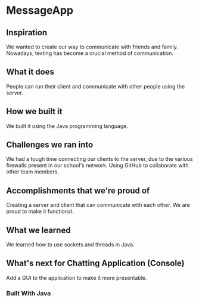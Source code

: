 # MessageApp
## Inspiration
We wanted to create our way to communicate with friends and family. Nowadays, texting has become a crucial method of communication.

## What it does
People can run their client and communicate with other people using the server.

## How we built it
We built it using the Java programming language.

## Challenges we ran into
We had a tough time connecting our clients to the server, due to the various firewalls present in our school's network. Using GitHub to collaborate with other team members.

## Accomplishments that we're proud of
Creating a server and client that can communicate with each other. We are proud to make it functional.

## What we learned
We learned how to use sockets and threads in Java.

## What's next for Chatting Application (Console)
Add a GUI to the application to make it more presentable.

### Built With Java
